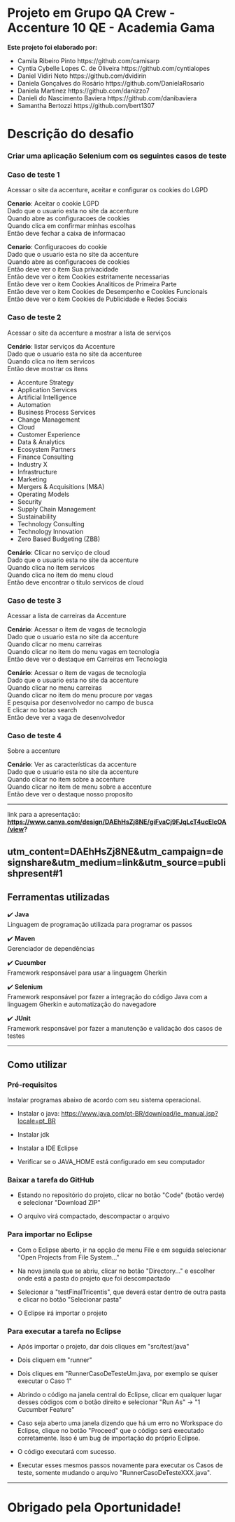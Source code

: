 # Projeto em Grupo QA Crew - Accenture 10 QE - Academia Gama

<b>Este projeto foi elaborado por:</b>
<ul>
<li>Camila Ribeiro Pinto https://github.com/camisarp</li>
<li>Cyntia Cybelle Lopes C. de Oliveira https://github.com/cyntialopes</li>
<li>Daniel Vidiri Neto https://github.com/dvidirin</li>
<li>Daniela Gonçalves do Rosário https://github.com/DanielaRosario</li>
<li>Daniela Martinez https://github.com/danizzo7</li>
<li>Danieli do Nascimento Baviera https://github.com/danibaviera</li>
<li>Samantha Bertozzi https://github.com/bert1307</li>
</ul>

# Descrição do desafio
### Criar uma aplicação Selenium com os seguintes casos de teste
### Caso de teste 1
Acessar o site da accenture, aceitar e configurar os cookies do LGPD<br>

<b>Cenario</b>: Aceitar o cookie LGPD<br>
Dado que o usuario esta no site da accenture<br>
Quando abre as configuracoes de cookies<br>
Quando clica em confirmar minhas escolhas<br>
Então deve fechar a caixa de informacao<br>

<b>Cenario</b>: Configuracoes do cookie<br>
Dado que o usuario esta no site da accenture<br>
Quando abre as configuracoes de cookies<br>
Então deve ver o item Sua privacidade<br>
Então deve ver o item Cookies estritamente necessarias<br>
Então deve ver o item Cookies Analiticos de Primeira Parte<br>
Então deve ver o item Cookies de Desempenho e Cookies Funcionais<br>
Então deve ver o item Cookies de Publicidade e Redes Sociais<br>

### Caso de teste 2
Acessar o site da accenture a mostrar a lista de serviços<br>

<b>Cenário</b>: listar serviços da Accenture<br>
Dado que o usuario esta no site da accenturee<br>
Quando clica no item servicos<br>
Então deve mostrar os itens<br>
- Accenture Strategy
- Application Services
- Artificial Intelligence
- Automation
- Business Process Services
- Change Management
- Cloud
- Customer Experience
- Data & Analytics
- Ecosystem Partners
- Finance Consulting
- Industry X
- Infrastructure
- Marketing
- Mergers & Acquisitions (M&A)
- Operating Models
- Security
- Supply Chain Management
- Sustainability
- Technology Consulting
- Technology Innovation
- Zero Based Budgeting (ZBB)

<b>Cenário</b>: Clicar no serviço de cloud<br>
Dado que o usuario esta no site da accenture<br>
Quando clica no item servicos<br>
Quando clica no item do menu cloud<br>
Então deve encontrar o titulo servicos de cloud<br>

### Caso de teste 3
Acessar a lista de carreiras da Accenture<br>

<b>Cenário</b>: Acessar o item de vagas de tecnologia<br>
Dado que o usuario esta no site da accenture<br>
Quando clicar no menu carreiras<br>
Quando clicar no item do menu vagas em tecnologia<br>
Então deve ver o destaque em Carreiras em Tecnologia<br>

<b>Cenário</b>: Acessar o item de vagas de tecnologia<br>
Dado que o usuario esta no site da accenture<br>
Quando clicar no menu carreiras<br>
Quando clicar no item do menu procure por vagas<br>
E pesquisa por desenvolvedor no campo de busca<br>
E clicar no botao search<br>
Então deve ver a vaga de desenvolvedor<br>

###  Caso de teste 4                     
Sobre a accenture<br>

<b>Cenário</b>: Ver as características da accenture<br>
Dado que o usuario esta no site da accenture<br>
Quando clicar no item sobre a accenture<br>
Quando clicar no item de menu sobre a accenture<br>
Então deve ver o destaque nosso proposito<br>

----------------------------------------------------------------------
link para a apresentação: <b>https://www.canva.com/design/DAEhHsZj8NE/giFvaCj9FJqLcT4ucElcOA/view?

utm_content=DAEhHsZj8NE&utm_campaign=designshare&utm_medium=link&utm_source=publishpresent#1</b><br>
----------------------------------------------------------------------

## Ferramentas utilizadas 
:heavy_check_mark: <b>Java</b><br>
Linguagem de programação utilizada para programar os passos<br>

:heavy_check_mark: <b>Maven</b><br>
Gerenciador de dependências<br>

:heavy_check_mark: <b>Cucumber</b><br>
Framework responsável para usar a linguagem Gherkin<br>

:heavy_check_mark: <b>Selenium</b><br>
Framework responsável por fazer a integração do código Java com a linguagem Gherkin e automatização do navegadore<br>

:heavy_check_mark: <b>JUnit</b><br>
Framework responsável por fazer a manutenção e validação dos casos de testes<br>

--------------------------------------------------------------------
## Como utilizar
### Pré-requisitos
Instalar programas abaixo de acordo com seu sistema operacional.<br>
- Instalar o java:
https://www.java.com/pt-BR/download/ie_manual.jsp?locale=pt_BR
- Instalar jdk

- Instalar a IDE Eclipse

- Verificar se o JAVA_HOME está configurado em seu computador<br>

### Baixar a tarefa do GitHub
- Estando no repositório do projeto, clicar no botão "Code" (botão verde) e selecionar "Download ZIP"

- O arquivo virá compactado, descompactar o arquivo<br>

### Para importar no Eclipse
- Com o Eclipse aberto, ir na opção de menu File e em seguida selecionar "Open Projects from File System..."

- Na nova janela que se abriu, clicar no botão "Directory..." e escolher onde está a pasta do projeto que foi descompactado

- Selecionar a "testFinalTricentis", que deverá estar dentro de outra pasta e clicar no botão "Selecionar pasta"

- O Eclipse irá importar o projeto<br>

### Para executar a tarefa no Eclipse
- Após importar o projeto, dar dois cliques em "src/test/java"

- Dois cliquem em "runner"

- Dois cliques em "RunnerCasoDeTesteUm.java, por exemplo se quiser executar o Caso 1"

- Abrindo o código na janela central do Eclipse, clicar em qualquer lugar desses códigos com o botão direito e selecionar "Run As" -> "1 Cucumber Feature"

- Caso seja aberto uma janela dizendo que há um erro no Workspace do Eclipse, clique no botão "Proceed" que o código será executado corretamente. Isso é um bug de importação do próprio Eclipse.

- O código executará com sucesso.

- Executar esses mesmos passos novamente para executar os Casos de teste, somente mudando o arquivo "RunnerCasoDeTesteXXX.java".

-------------------------------------------------------------------

# Obrigado pela Oportunidade!
  
